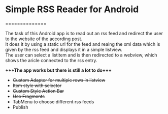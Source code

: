 <h1>Simple RSS Reader for Android</h1>
==============

<p>The task of this Android app is to read out an rss feed and redirect the user to the website of the according post.
<br>
It does it by using a static url for the feed and reaing the xml data which is given by the rss feed and displays it in a simple listview.
<br>
The user can select a listitem and is then redirected to a webview, which shows the aricle connected to the rss entry.
</p>

<p><b>+++The app works but there is still a lot to do+++</b>
<br>
<ul>
<li><del>Custom Adapter for multiple rows in listview</del></li>
<li><del>Item style with selector</del></li>
<li><del>Custom Style Action Bar</del></li>
<li><del>Use Fragments</del></li>
<li><del>TabMenu to choose different rss feeds</del></li>
<li>Publish</li>
</ul>

